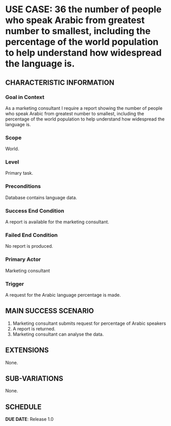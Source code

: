 # USE CASE: 36 the number of people who speak Arabic from greatest number to smallest, including the percentage of the world population to help understand how widespread the language is.
## CHARACTERISTIC INFORMATION

### Goal in Context

As a marketing consultant I require a report showing the number of people who speak Arabic from greatest number to smallest, including the percentage of the world population to help understand how widespread the language is.
### Scope

World.

### Level

Primary task.

### Preconditions

Database contains language data.

### Success End Condition

A report is available for the marketing consultant.

### Failed End Condition

No report is produced.

### Primary Actor

Marketing consultant

### Trigger

A request for the Arabic language percentage is made.

## MAIN SUCCESS SCENARIO

1. Marketing consultant submits request for percentage of Arabic speakers
2. A report is returned.
3. Marketing consultant can analyse the data.

## EXTENSIONS

None.

## SUB-VARIATIONS

None.

## SCHEDULE

**DUE DATE**: Release 1.0